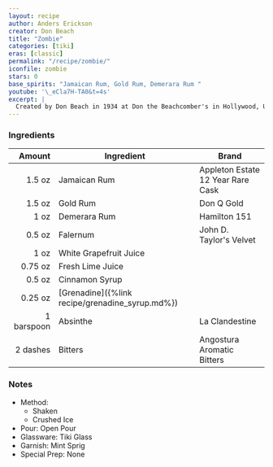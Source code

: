 ```yaml
---
layout: recipe
author: Anders Erickson
creator: Don Beach
title: "Zombie"
categories: [tiki]
eras: [classic]
permalink: "/recipe/zombie/"
iconfile: zombie
stars: 0
base_spirits: "Jamaican Rum, Gold Rum, Demerara Rum "
youtube: '\_eCla7H-TA0&t=4s'
excerpt: |
  Created by Don Beach in 1934 at Don the Beachcomber's in Hollywood, USA. This recipe is adapted from one published in Jeff Berry's Sippin' Safari, which Jeff sourced from the 1937 notebook of Beachcomber's waiter Dick Santiago.
---
```


### Ingredients

|     Amount | Ingredient                                      | Brand                             |
| ---------: | ----------------------------------------------- | --------------------------------- |
|     1.5 oz | Jamaican Rum                                    | Appleton Estate 12 Year Rare Cask |
|     1.5 oz | Gold Rum                                        | Don Q Gold                        |
|       1 oz | Demerara Rum                                    | Hamilton 151                      |
|     0.5 oz | Falernum                                        | John D. Taylor's Velvet           |
|       1 oz | White Grapefruit Juice                          |
|    0.75 oz | Fresh Lime Juice                                |
|     0.5 oz | Cinnamon Syrup                                  |
|    0.25 oz | [Grenadine]({%link recipe/grenadine_syrup.md%}) |
| 1 barspoon | Absinthe                                        | La Clandestine                    |
|   2 dashes | Bitters                                         | Angostura Aromatic Bitters        |

### Notes

- Method:
  - Shaken
  - Crushed Ice
- Pour: Open Pour
- Glassware: Tiki Glass
- Garnish: Mint Sprig
- Special Prep: None
